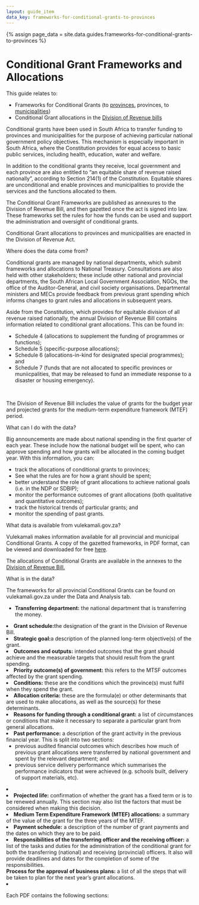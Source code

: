 ```yaml
---
layout: guide_item
data_key: frameworks-for-conditional-grants-to-provinces
---
```



{% assign page_data = site.data.guides.frameworks-for-conditional-grants-to-provinces %}


<h1 class="Page-mainHeading">Conditional Grant Frameworks and Allocations
</h1>

<div class="BasicContent u-marginBottom15">
    <p>
      This guide relates to:
    </p>

  <ul>
  <li>Frameworks for Conditional Grants (to  <a href="https://vulekamali.gov.za/datasets/frameworks-for-conditional-grants-to-provinces" target="_blank">provinces.</a>
  provinces, to <a href="https://vulekamali.gov.za/datasets/frameworks-for-conditional-grants-to-municipalities" target="_blank">municipalities</a>)
  </li>

  <li>Conditional Grant allocations in the <a href="https://vulekamali.gov.za/datasets/division-of-revenue-bills" target="_blank">Division of Revenue bills</a>
  </li>
  </ul>
  </div>

  <p>
  Conditional grants have been used in South Africa to transfer funding to provinces and municipalities for the purpose of achieving particular national government policy objectives. This mechanism is especially important in South Africa, where the Constitution provides for equal access to basic public services, including health, education, water and welfare.
  </p>

  <p>
    In addition to the conditional grants they receive, local government and each province are also entitled to “an equitable share of revenue raised nationally”, according to Section 214(1) of the Constitution. Equitable shares are unconditional and  enable provinces and municipalities to provide the services and the functions allocated to them.
  </p>

  <p>
      The Conditional Grant Frameworks are published as annexures to the Division of Revenue Bill, and then gazetted once the act is signed into law. These frameworks set the rules for how the funds can be used and support the administration and oversight of conditional grants.
  </p>

  <p>
      Conditional Grant allocations to provinces and municipalities are enacted in the Division of Revenue Act.
  </p>
</div>

<div class="BasicContent u-marginBottom15">
  <div class="BasicContent-title">Where does the data come from?</div>
  <p>
      Conditional grants are managed by national departments, which submit frameworks and allocations to National Treasury. Consultations are also held with other stakeholders; these include other national and provincial departments, the South African Local Government Association, NGOs, the office of the Auditor-General, and civil society organisations. Departmental ministers and MECs provide feedback from previous grant spending which informs changes to grant rules and allocations in subsequent years.
  </p>

  <p>
      Aside from the Constitution, which provides for equitable division of all revenue raised nationally, the annual Division of Revenue Bill contains information related to conditional grant allocations. This can be found in:
  </p>

  <ul>
      <li>
      Schedule 4 (allocations to supplement the funding of programmes or functions);
      </li>
      <li>
      Schedule 5 (specific-purpose allocations);
      </li>
      <li>
      Schedule 6 (allocations-in-kind for designated special programmes); and
      </li>
      <li>
      Schedule 7 (funds that are not allocated to specific provinces or muniicpalities, that may be released to fund an immediate response to a disaster or housing emergency).
      </li>
    </ul>
      <br/>
      <p>
      The Division of Revenue Bill includes the value of grants for the budget year and projected grants for the medium-term expenditure framework (MTEF) period.
      </p>
  </div>


<div class="BasicContent u-marginBottom15">
  <div class="BasicContent-title">What can I do with the data?
</div>
    <p>
    Big announcements are made about national spending in the first quarter of each year. These include how the national budget will be spent, who can approve spending and how grants will be allocated in the coming budget year. With this information, you can:
    </p>
    <ul>
      <li>
      track the allocations of conditional grants to provinces;
      </li>
      <li>
         See what the rules are for how a grant should be spent;
      </li>
      <li>
          better understand the role of grant allocations to achieve national goals (i.e. in the NDP or SDBIP);
      </li>
      <li>
          monitor the performance outcomes of grant allocations (both qualitative and quantitative outcomes);
      </li>
      <li>
         track the historical trends of particular grants; and
      </li>
      <li>
         monitor the spending of past grants.
      </li>
    </ul>
   </div>

   <div class="BasicContent u-marginBottom15">
        <div class="BasicContent-title">What data is available from vulekamali.gov.za?
    </div>
    <p>
        Vulekamali makes information available for all provincial and municipal Conditional Grants. A copy of the gazetted frameworks, in PDF format, can be viewed and downloaded for free <a href="https://vulekamali.gov.za/datasets/frameworks-for-conditional-grants-to-provinces%5d">here</a>.
    </p>
    <p>
        The allocations of Conditional Grants are available in the annexes to the <a href="https://vulekamali.gov.za/datasets/division-of-revenue-bills" target="_blank"> Division of Revenue Bill.</a>
    </p>
    <div class="BasicContent u-marginBottom15">
        <div class="BasicContent-title">What is in the data?
    </div>
        <p>
            The frameworks for all provincial Conditional Grants can be found on vulekamali.gov.za under the Data and Analysis tab.
        </p>
        <ul>
            <li>
              <b>Transferring department:</b> the national department that is transferring the money.
            </ul>
            <li>
               <b>Grant schedule:</b>the designation of the grant in the Division of Revenue Bill. 
            </ul>
            <li>
              <b>Strategic goal:</b>a description of the planned long-term objective(s) of the grant. 
            </ul>
            <li>
              <b>Outcomes and outputs:</b> intended outcomes that the grant should achieve and the measurable targets that should result from the grant spending.
            </ul>
            <li>
               <b>Priority outcome(s) of government:</b> this refers to the MTSF outcomes affected by the grant spending.
            </ul>
            <li>
                <b>Conditions:</b> these are the conditions which the province(s) must fulfil when they spend the grant.
            </ul>
            <li>
                <b>Allocation criteria:</b> these are the formula(e) or other determinants that are used to make allocations, as well as the source(s) for these determinants.
            </ul>
            <li>
                <b>Reasons for funding through a conditional grant:</b> a list of circumstances or conditions that make it necessary to separate a particular grant from general allocations.          
            </ul>
            <li>
                <b>Past performance:</b> a description of the grant activity in the previous financial year. This is split into two sections:
                <ul>
                  <li>
                    previous audited financial outcomes which describes how much of previous grant allocations were transferred by national government and spent by the relevant department; and
                  </li>
                  <li>
                    previous service delivery performance which summarises the performance indicators that were achieved (e.g. schools built, delivery of support materials, etc).
                  </li>
                </ul>
            <li>
            <li>
                <b>Projected life:</b> confirmation of whether the grant has a fixed term or is to be renewed annually. This section may also list the factors that must be considered when making this decision. 
            </li>
             <li>
                <b>Medium Term Expenditure Framework (MTEF) allocations:</b> a summary of the value of the grant for the three years of the MTEF.
            </li>
             <li>
                <b>Payment schedule:</b> a description of the number of grant payments and the dates on which they are to be paid. 
            </li>
             <li>
                <b>Responsibilities of the transferring officer and the receiving officer:</b> a list of the tasks and duties for the administration of the conditional grant for both the transferring (national) and receiving (provincial) officers. It also will provide deadlines and dates for the completion of some of the responsibilities.
            </li>
                <b>Process for the approval of business plans:</b> a list of all the steps that will be taken to plan for the next year’s grant allocations.
             <li>
        </ul>
<br/>

<p>
Each PDF contains the following sections:
</p>



    




    
</ul>


</div>
